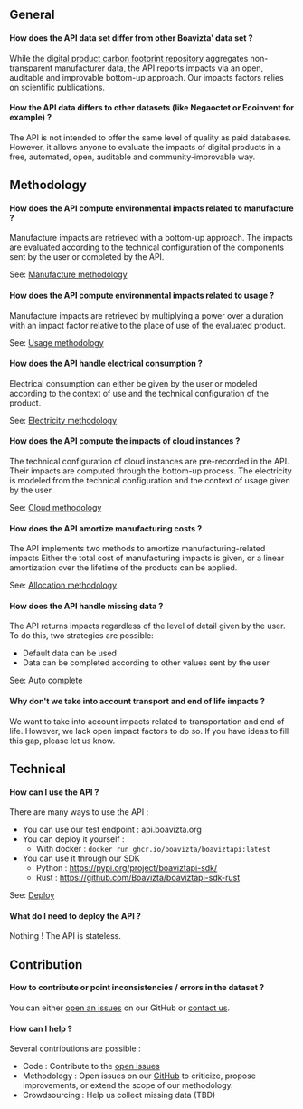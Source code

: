 ## General

#### How does the API data set differ from other Boavizta' data set ?
While the [digital product carbon footprint repository](https://github.com/Boavizta/environmental-footprint-data) aggregates non-transparent manufacturer data, the API reports impacts via an open, auditable and improvable bottom-up approach. 
Our impacts factors relies on scientific publications.

#### How the API data differs to other datasets (like Negaoctet or Ecoinvent for example) ?
The API is not intended to offer the same level of quality as paid databases. However, it allows anyone to evaluate the impacts of digital products in a free, automated, open, auditable and community-improvable way.

## Methodology

#### How does the API compute environmental impacts related to manufacture ?

Manufacture impacts are retrieved with a bottom-up approach. The impacts are evaluated according to the technical configuration of the components sent by the user or completed by the API.

See: [Manufacture methodology](./Explanations/manufacture_methodology.md)


#### How does the API compute environmental impacts related to usage ?

Manufacture impacts are retrieved by multiplying a power over a duration with an impact factor relative to the place of use of the evaluated product.

See: [Usage methodology](Explanations/usage/usage.md)

#### How does the API handle electrical consumption ?

Electrical consumption can either be given by the user or modeled according to the context of use and the technical configuration of the product. 

See: [Electricity methodology](Explanations/usage/elec_conso.md)

#### How does the API compute the impacts of cloud instances ?

The technical configuration of cloud instances are pre-recorded in the API.
Their impacts are computed through the bottom-up process. The electricity is modeled from the technical configuration and the context of usage given by the user.

See: [Cloud methodology](Explanations/devices/cloud.md)

#### How does the API amortize manufacturing costs ?
The API implements two methods to amortize manufacturing-related impacts
Either the total cost of manufacturing impacts is given, or a linear amortization over the lifetime of the products can be applied. 

See: [Allocation methodology](Explanations/manufacture_methodology/#allocation)

#### How does the API handle missing data ?
The API returns impacts regardless of the level of detail given by the user. To do this, two strategies are possible: 

* Default data can be used
* Data can be completed according to other values sent by the user

See: [Auto complete](Explanations/auto_complete.md)

#### Why don't we take into account transport and end of life impacts ?

We want to take into account impacts related to transportation and end of life. However, we lack open impact factors to do so. If you have ideas to fill this gap, please let us know.

## Technical

#### How can I use the API ?

There are many ways to use the API :

* You can use our test endpoint : api.boavizta.org 
* You can deploy it yourself : 
  * With docker : ```docker run ghcr.io/boavizta/boaviztapi:latest```
* You can use it through our SDK
  * Python : https://pypi.org/project/boaviztapi-sdk/
  * Rust : https://github.com/Boavizta/boaviztapi-sdk-rust

See: [Deploy](Reference/deploy.md)

#### What do I need to deploy the API ?

Nothing ! The API is stateless.

## Contribution

#### How to contribute or point inconsistencies / errors in the dataset ?

You can either [open an issues](https://github.com/Boavizta/boaviztapi/issues) on our GitHub or [contact us](https://boavizta.org/contact).

#### How can I help ?

Several contributions are possible :

* Code : Contribute to the [open issues](https://github.com/Boavizta/boaviztapi/issues)
* Methodology : Open issues on our [GitHub](https://github.com/Boavizta/boaviztapi/) to criticize, propose improvements, or extend the scope of our methodology.
* Crowdsourcing : Help us collect missing data (TBD)
